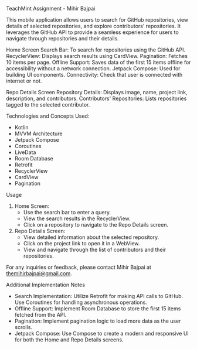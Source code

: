 TeachMint Assignment - Mihir Bajpai

This mobile application allows users to search for GitHub repositories, view details of selected repositories, and explore contributors' repositories. It leverages the GitHub API to provide a seamless experience for users to navigate through repositories and their details.

Home Screen
Search Bar: To search for repositories using the GitHub API.
RecyclerView: Displays search results using CardView.
Pagination: Fetches 10 items per page.
Offline Support: Saves data of the first 15 items offline for accessibility without a network connection.
Jetpack Compose: Used for building UI components.
Connectivity: Check that user is connected with internet or not.

Repo Details Screen
Repository Details: Displays image, name, project link, description, and contributors.
Contributors' Repositories: Lists repositories tagged to the selected contributor.

Technologies and Concepts Used:

- Kotlin
- MVVM Architecture
- Jetpack Compose
- Coroutines
- LiveData
- Room Database
- Retrofit
- RecyclerView
- CardView
- Pagination

Usage

1. Home Screen:
    - Use the search bar to enter a query.
    - View the search results in the RecyclerView.
    - Click on a repository to navigate to the Repo Details screen.
2. Repo Details Screen:
    - View detailed information about the selected repository.
    - Click on the project link to open it in a WebView.
    - View and navigate through the list of contributors and their repositories.

For any inquiries or feedback, please contact Mihir Bajpai at themihirbajpai@gmail.com.


Additional Implementation Notes

- Search Implementation: Utilize Retrofit for making API calls to GitHub. Use Coroutines for handling asynchronous operations.
- Offline Support: Implement Room Database to store the first 15 items fetched from the API.
- Pagination: Implement pagination logic to load more data as the user scrolls.
- Jetpack Compose: Use Compose to create a modern and responsive UI for both the Home and Repo Details screens.

